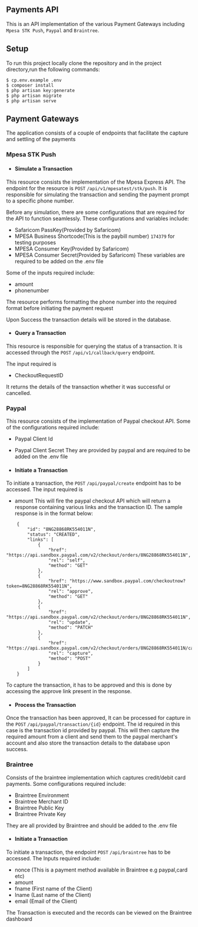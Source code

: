 ## Payments API

This is an API implementation of the various Payment Gateways including `Mpesa STK Push`, `Paypal` and `Braintree`.

## Setup
To run this project locally clone the repository and in the project directory,run the following commands:

```
$ cp.env.example .env
$ composer install
$ php artisan key:generate
$ php artisan migrate
$ php artisan serve
```
## Payment Gateways
The application consists of a couple of endpoints that facilitate the capture and settling of the payments

### Mpesa STK Push
-   #### **Simulate a Transaction**
This resource consists the implementation of the Mpesa Express API. The endpoint for the resource is `POST` `/api/v1/mpesatest/stk/push`. It is responsible for simulating the transaction and sending the payment prompt to a specific phone number.

Before any simulation, there are some configurations that are required for the API to function seamlessly. These configurations and variables include:
- Safaricom PassKey(Provided by Safaricom)
- MPESA Business Shortcode(This is the paybill number) `174379` for testing purposes
- MPESA Consumer Key(Provided by Safaricom)
- MPESA Consumer Secret(Provided by Safaricom)
These variables are required to be added on the .env file

Some of the inputs required include:
- amount
- phonenumber

The resource performs formatting the phone number into the required format before initiating the payment request

Upon Success the transaction details will be stored in the database.

-   #### **Query a Transaction**
This resource is responsible for querying the status of a transaction. It is accessed through the `POST` `/api/v1/callback/query` endpoint.

The input required is
- CheckoutRequestID

It returns the details of the transaction whether it was successful or cancelled.

### Paypal
This resource consists of the implementation of Paypal checkout API. Some of the configurations required include:
- Paypal Client Id
- Paypal Client Secret
They are provided by paypal and are required to be added on the .env file

-   #### **Initiate a Transaction**
To initiate a transaction, the `POST` `/api/paypal/create` endpoint has to be accessed. The input required is
- amount
This will fire the paypal checkout API which will return a response containing various links and the transaction ID.
The sample response is in the format below:
```
    {
        "id": "8NG28868RK554011N",
        "status": "CREATED",
        "links": [
            {
                "href": "https://api.sandbox.paypal.com/v2/checkout/orders/8NG28868RK554011N",
                "rel": "self",
                "method": "GET"
            },
            {
                "href": "https://www.sandbox.paypal.com/checkoutnow?token=8NG28868RK554011N",
                "rel": "approve",
                "method": "GET"
            },
            {
                "href": "https://api.sandbox.paypal.com/v2/checkout/orders/8NG28868RK554011N",
                "rel": "update",
                "method": "PATCH"
            },
            {
                "href": "https://api.sandbox.paypal.com/v2/checkout/orders/8NG28868RK554011N/capture",
                "rel": "capture",
                "method": "POST"
            }
        ]
    }

```

To capture the transaction, it has to be approved and this is done by accessing the approve link present in the response.

-   #### **Process the Transaction**
Once the transaction has been approved, It can be processed for capture in the `POST` `/api/paypal/transaction/{id}` endpoint. The id required in this case is the transaction id  provided by paypal. This will then capture the required amount from a client and send them to the paypal merchant's account and also store the transaction details to the database upon success.

### Braintree
Consists of the braintree implementation which captures credit/debit card payments.
Some configurations required include:
- Braintree Environment
- Braintree Merchant ID
- Braintree Public Key
- Braintree Private Key

They are all provided by Braintree and should be added to the .env file
-   #### **Initiate a Transaction**
To initiate a transaction, the endpoint `POST` `/api/braintree` has to be accessed.
The Inputs required include:
- nonce (This is a payment method available in Braintree e.g paypal,card etc)
- amount
- fname (First name of the Client)
- lname (Last name of the Client)
- email (Email of the Client)

The Transaction is executed and the records can be viewed on the Braintree dashboard
